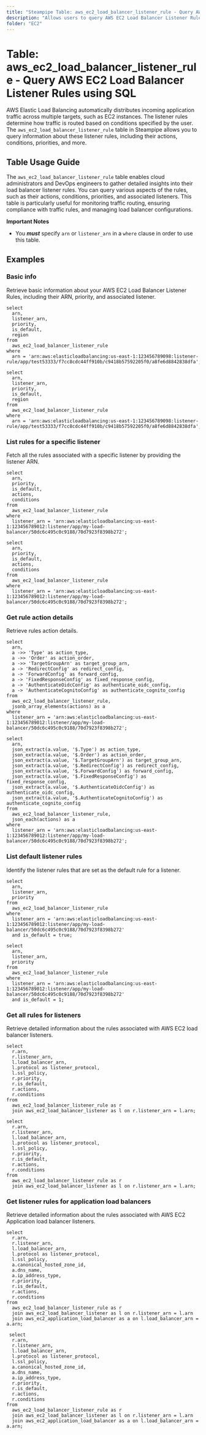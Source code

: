 ```yaml
---
title: "Steampipe Table: aws_ec2_load_balancer_listener_rule - Query AWS EC2 Load Balancer Listener Rules using SQL"
description: "Allows users to query AWS EC2 Load Balancer Listener Rules, providing detailed information on rule actions, conditions, and priority."
folder: "EC2"
---
```


# Table: aws_ec2_load_balancer_listener_rule - Query AWS EC2 Load Balancer Listener Rules using SQL

AWS Elastic Load Balancing automatically distributes incoming application traffic across multiple targets, such as EC2 instances. The listener rules determine how traffic is routed based on conditions specified by the user. The `aws_ec2_load_balancer_listener_rule` table in Steampipe allows you to query information about these listener rules, including their actions, conditions, priorities, and more.

## Table Usage Guide

The `aws_ec2_load_balancer_listener_rule` table enables cloud administrators and DevOps engineers to gather detailed insights into their load balancer listener rules. You can query various aspects of the rules, such as their actions, conditions, priorities, and associated listeners. This table is particularly useful for monitoring traffic routing, ensuring compliance with traffic rules, and managing load balancer configurations.

**Important Notes**
- You **_must_** specify `arn` or `listener_arn` in a `where` clause in order to use this table.

## Examples

### Basic info
Retrieve basic information about your AWS EC2 Load Balancer Listener Rules, including their ARN, priority, and associated listener.

```sql+postgres
select
  arn,
  listener_arn,
  priority,
  is_default,
  region
from
  aws_ec2_load_balancer_listener_rule
where
  arn = 'arn:aws:elasticloadbalancing:us-east-1:123456789098:listener-rule/app/test53333/f7cc8cdc44ff910b/c9418b57592205f0/a8fe6d8842838dfa';
```

```sql+sqlite
select
  arn,
  listener_arn,
  priority,
  is_default,
  region
from
  aws_ec2_load_balancer_listener_rule
where
  arn = 'arn:aws:elasticloadbalancing:us-east-1:123456789098:listener-rule/app/test53333/f7cc8cdc44ff910b/c9418b57592205f0/a8fe6d8842838dfa';
```

### List rules for a specific listener
Fetch all the rules associated with a specific listener by providing the listener ARN.

```sql+postgres
select
  arn,
  priority,
  is_default,
  actions,
  conditions
from
  aws_ec2_load_balancer_listener_rule
where
  listener_arn = 'arn:aws:elasticloadbalancing:us-east-1:123456789012:listener/app/my-load-balancer/50dc6c495c0c9188/70d7923f8398b272';
```

```sql+sqlite
select
  arn,
  priority,
  is_default,
  actions,
  conditions
from
  aws_ec2_load_balancer_listener_rule
where
  listener_arn = 'arn:aws:elasticloadbalancing:us-east-1:123456789012:listener/app/my-load-balancer/50dc6c495c0c9188/70d7923f8398b272';
```

### Get rule action details
Retrieve rules action details.

```sql+postgres
select
  arn,
  a ->> 'Type' as action_type,
  a ->> 'Order' as action_order,
  a ->> 'TargetGroupArn' as target_group_arn,
  a -> 'RedirectConfig' as redirect_config,
  a -> 'ForwardConfig' as forward_config,
  a -> 'FixedResponseConfig' as fixed_response_config,
  a -> 'AuthenticateOidcConfig' as authenticate_oidc_config,
  a -> 'AuthenticateCognitoConfig' as authenticate_cognito_config
from
  aws_ec2_load_balancer_listener_rule,
  jsonb_array_elements(actions) as a
where
  listener_arn = 'arn:aws:elasticloadbalancing:us-east-1:123456789012:listener/app/my-load-balancer/50dc6c495c0c9188/70d7923f8398b272';
```

```sql+sqlite
select
  arn,
  json_extract(a.value, '$.Type') as action_type,
  json_extract(a.value, '$.Order') as action_order,
  json_extract(a.value, '$.TargetGroupArn') as target_group_arn,
  json_extract(a.value, '$.RedirectConfig') as redirect_config,
  json_extract(a.value, '$.ForwardConfig') as forward_config,
  json_extract(a.value, '$.FixedResponseConfig') as fixed_response_config,
  json_extract(a.value, '$.AuthenticateOidcConfig') as authenticate_oidc_config,
  json_extract(a.value, '$.AuthenticateCognitoConfig') as authenticate_cognito_config
from
  aws_ec2_load_balancer_listener_rule,
  json_each(actions) as a
where
  listener_arn = 'arn:aws:elasticloadbalancing:us-east-1:123456789012:listener/app/my-load-balancer/50dc6c495c0c9188/70d7923f8398b272';
```

### List default listener rules
Identify the listener rules that are set as the default rule for a listener.

```sql+postgres
select
  arn,
  listener_arn,
  priority
from
  aws_ec2_load_balancer_listener_rule
where
  listener_arn = 'arn:aws:elasticloadbalancing:us-east-1:123456789012:listener/app/my-load-balancer/50dc6c495c0c9188/70d7923f8398b272'
  and is_default = true;
```

```sql+sqlite
select
  arn,
  listener_arn,
  priority
from
  aws_ec2_load_balancer_listener_rule
where
  listener_arn = 'arn:aws:elasticloadbalancing:us-east-1:123456789012:listener/app/my-load-balancer/50dc6c495c0c9188/70d7923f8398b272'
  and is_default = 1;
```

### Get all rules for listeners
Retrieve detailed information about the rules associated with AWS EC2 load balancer listeners.

```sql+postgres
select
  r.arn,
  r.listener_arn,
  l.load_balancer_arn,
  l.protocol as listener_protocol,
  l.ssl_policy,
  r.priority,
  r.is_default,
  r.actions,
  r.conditions
from
  aws_ec2_load_balancer_listener_rule as r
  join aws_ec2_load_balancer_listener as l on r.listener_arn = l.arn;
```

```sql+sqlite
select
  r.arn,
  r.listener_arn,
  l.load_balancer_arn,
  l.protocol as listener_protocol,
  l.ssl_policy,
  r.priority,
  r.is_default,
  r.actions,
  r.conditions
from
  aws_ec2_load_balancer_listener_rule as r
  join aws_ec2_load_balancer_listener as l on r.listener_arn = l.arn;
```

### Get listener rules for application load balancers
Retrieve detailed information about the rules associated with AWS EC2 Application load balancer listeners.

```sql+postgres
select
  r.arn,
  r.listener_arn,
  l.load_balancer_arn,
  l.protocol as listener_protocol,
  l.ssl_policy,
  a.canonical_hosted_zone_id,
  a.dns_name,
  a.ip_address_type,
  r.priority,
  r.is_default,
  r.actions,
  r.conditions
from
  aws_ec2_load_balancer_listener_rule as r
  join aws_ec2_load_balancer_listener as l on r.listener_arn = l.arn
  join aws_ec2_application_load_balancer as a on l.load_balancer_arn = a.arn;
```

```sql+sqlite
 select
  r.arn,
  r.listener_arn,
  l.load_balancer_arn,
  l.protocol as listener_protocol,
  l.ssl_policy,
  a.canonical_hosted_zone_id,
  a.dns_name,
  a.ip_address_type,
  r.priority,
  r.is_default,
  r.actions,
  r.conditions
from
  aws_ec2_load_balancer_listener_rule as r
  join aws_ec2_load_balancer_listener as l on r.listener_arn = l.arn
  join aws_ec2_application_load_balancer as a on l.load_balancer_arn = a.arn;
```